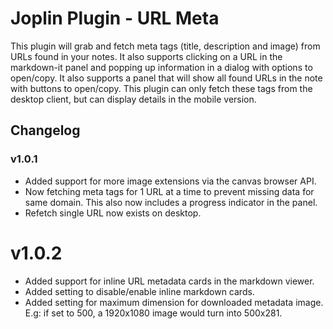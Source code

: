 # Joplin Plugin - URL Meta

This plugin will grab and fetch meta tags (title, description and image) from URLs found in your notes. It also supports clicking on a URL in the markdown-it panel and popping up information in a dialog with options to open/copy. It also supports a panel that will show all found URLs in the note with buttons to open/copy. This plugin can only fetch these tags from the desktop client, but can display details in the mobile version.

## Changelog

### v1.0.1

-   Added support for more image extensions via the canvas browser API.
-   Now fetching meta tags for 1 URL at a time to prevent missing data for same domain. This also now includes a progress indicator in the panel.
-   Refetch single URL now exists on desktop.

# v1.0.2

-   Added support for inline URL metadata cards in the markdown viewer.
-   Added setting to disable/enable inline markdown cards.
-   Added setting for maximum dimension for downloaded metadata image. E.g: if set to 500, a 1920x1080 image would turn into 500x281.
